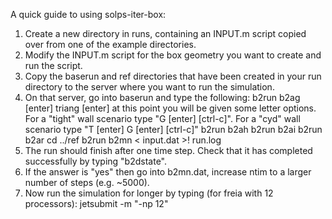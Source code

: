 A quick guide to using solps-iter-box:

1) Create a new directory in runs, containing an INPUT.m script copied over from one of the example directories.
2) Modify the INPUT.m script for the box geometry you want to create and run the script.
3) Copy the baserun and ref directories that have been created in your run directory to the server where you want to run the simulation.
4) On that server, go into baserun and type the following:
   b2run b2ag [enter]
   triang [enter]
          at this point you will be given some letter options. For a "tight" wall scenario type "G [enter] [ctrl-c]". For a "cyd" wall scenario type "T [enter] G [enter] [ctrl-c]"
   b2run b2ah
   b2run b2ai
   b2run b2ar
   cd ../ref
   b2run b2mn < input.dat >! run.log
5) The run should finish after one time step. Check that it has completed successfully by typing "b2dstate".
6) If the answer is "yes" then go into b2mn.dat, increase ntim to a larger number of steps (e.g. ~5000).
7) Now run the simulation for longer by typing (for freia with 12 processors):
   jetsubmit -m "-np 12"
